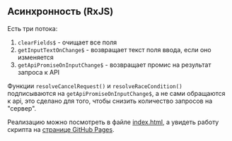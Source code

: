 ## Асинхронность (RxJS)
Есть три потока:
1. `clearFields$` - очищает все поля  
2. `getInputTextOnChange$` - возвращает текст поля ввода, если оно изменяется  
3. `getApiPromiseOnInputChange$` - возвращает промис на результат запроса к API  

Функции `resolveCancelRequest()` и `resolveRaceCondition()` подписываются на `getApiPromiseOnInputChange$`, а не сами обращаются к api, это сделано для того, чтобы снизить количество запросов на "сервер".  

Реализацию можно посмотреть в файле [index.html](./index.html), a увидеть работу скрипта на [странице GitHub Pages](https://cergmin.github.io/rxjs-shri-homework/).

